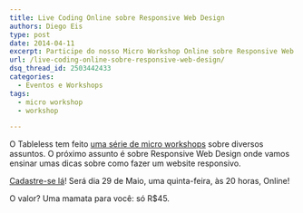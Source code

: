```yaml
---
title: Live Coding Online sobre Responsive Web Design
authors: Diego Eis
type: post
date: 2014-04-11
excerpt: Participe do nosso Micro Workshop Online sobre Responsive Web Design.
url: /live-coding-online-sobre-responsive-web-design/
dsq_thread_id: 2503442433
categories:
  - Eventos e Workshops
tags:
  - micro workshop
  - workshop

---
```

O Tableless tem feito [uma série de micro workshops][1] sobre diversos assuntos. O próximo assunto é sobre Responsive Web Design onde vamos ensinar umas dicas sobre como fazer um website responsivo.

[Cadastre-se lá][2]! Será dia 29 de Maio, uma quinta-feira, às 20 horas, Online!
  
O valor? Uma mamata para você: só R$45.

 [1]: http://https://www.eventials.com/tableless/
 [2]: https://www.eventials.com/tableless/live-coding-implementando-um-site-responsivo/